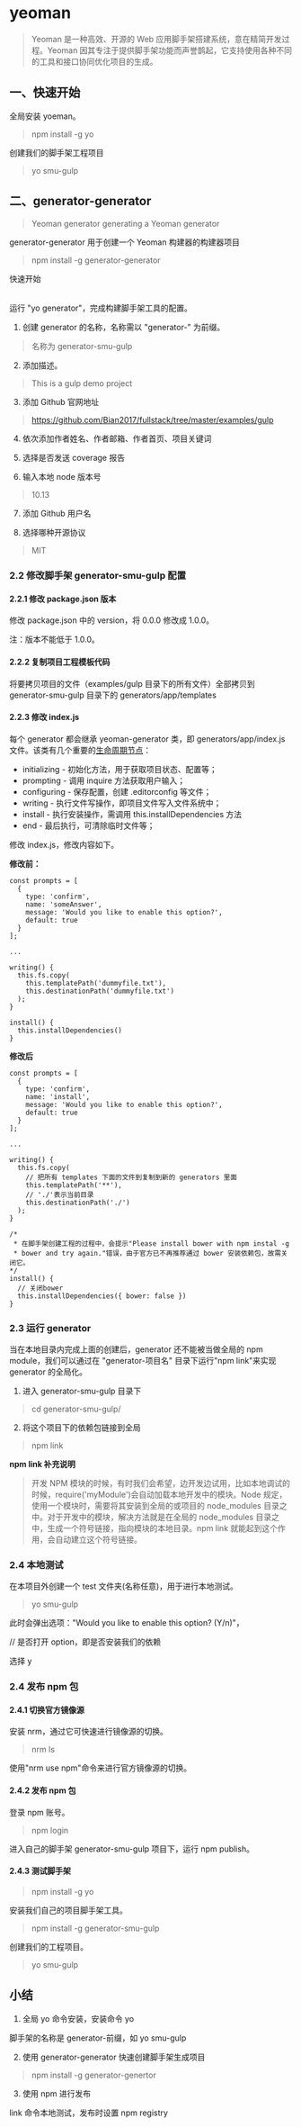 # yeoman

> Yeoman 是一种高效、开源的 Web 应用脚手架搭建系统，意在精简开发过程。Yeoman 因其专注于提供脚手架功能而声誉鹊起，它支持使用各种不同的工具和接口协同优化项目的生成。

## 一、快速开始

全局安装 yoeman。

> npm install -g yo

创建我们的脚手架工程项目

> yo smu-gulp

## 二、generator-generator

> Yeoman generator generating a Yeoman generator

generator-generator 用于创建一个 Yeoman 构建器的构建器项目

> npm install -g generator-generator

快速开始

######

运行 "yo generator"，完成构建脚手架工具的配置。

1. 创建 generator 的名称，名称需以 "generator-" 为前缀。

> 名称为 generator-smu-gulp

2. 添加描述。

> This is a gulp demo project

3. 添加 Github 官网地址

> https://github.com/Bian2017/fullstack/tree/master/examples/gulp

4. 依次添加作者姓名、作者邮箱、作者首页、项目关键词

5. 选择是否发送 coverage 报告

6. 输入本地 node 版本号

> 10.13

7. 添加 Github 用户名

8. 选择哪种开源协议

> MIT

### 2.2 修改脚手架 generator-smu-gulp 配置

#### 2.2.1 修改 package.json 版本

修改 package.json 中的 version，将 0.0.0 修改成 1.0.0。

注：版本不能低于 1.0.0。

#### 2.2.2 复制项目工程模板代码

将要拷贝项目的文件（examples/gulp 目录下的所有文件）全部拷贝到 generator-smu-gulp 目录下的 generators/app/templates

#### 2.2.3 修改 index.js

每个 generator 都会继承 yeoman-generator 类，即 generators/app/index.js 文件。该类有几个重要的[生命周期节点](https://yeoman.io/authoring/running-context.html)：

- initializing - 初始化方法，用于获取项目状态、配置等；
- prompting - 调用 inquire 方法获取用户输入；
- configuring - 保存配置，创建 .editorconfig 等文件；
- writing - 执行文件写操作，即项目文件写入文件系统中；
- install - 执行安装操作，需调用 this.installDependencies 方法
- end - 最后执行，可清除临时文件等；

修改 index.js，修改内容如下。

**修改前：**

```JS
const prompts = [
  {
    type: 'confirm',
    name: 'someAnswer',
    message: 'Would you like to enable this option?',
    default: true
  }
];

...

writing() {
  this.fs.copy(
    this.templatePath('dummyfile.txt'),
    this.destinationPath('dummyfile.txt')
  );
}

install() {
  this.installDependencies()
}
```

**修改后**

```JS
const prompts = [
  {
    type: 'confirm',
    name: 'install',
    message: 'Would you like to enable this option?',
    default: true
  }
];

...

writing() {
  this.fs.copy(
    // 把所有 templates 下面的文件到复制到新的 generators 里面
    this.templatePath('**'),
    // './'表示当前目录
    this.destinationPath('./')
  );
}

/*
 * 在脚手架创建工程的过程中，会提示"Please install bower with npm instal -g
 * bower and try again."错误，由于官方已不再推荐通过 bower 安装依赖包，故需关闭它。
*/
install() {
  // 关闭bower
  this.installDependencies({ bower: false })
}
```

### 2.3 运行 generator

当在本地目录内完成上面的创建后，generator 还不能被当做全局的 npm module，我们可以通过在 "generator-项目名" 目录下运行"npm link"来实现 generator 的全局化。

1. 进入 generator-smu-gulp 目录下

> cd generator-smu-gulp/

2. 将这个项目下的依赖包链接到全局

> npm link

**npm link 补充说明**

> 开发 NPM 模块的时候，有时我们会希望，边开发边试用，比如本地调试的时候，require('myModule')会自动加载本地开发中的模块。Node 规定，使用一个模块时，需要将其安装到全局的或项目的 node_modules 目录之中。对于开发中的模块，解决方法就是在全局的 node_modules 目录之中，生成一个符号链接，指向模块的本地目录。npm link 就能起到这个作用，会自动建立这个符号链接。

### 2.4 本地测试

在本项目外创建一个 test 文件夹(名称任意)，用于进行本地测试。

> yo smu-gulp

此时会弹出选项："Would you like to enable this option? (Y/n)"，

// 是否打开 option，即是否安装我们的依赖

选择 y

### 2.4 发布 npm 包

#### 2.4.1 切换官方镜像源

安装 nrm，通过它可快速进行镜像源的切换。

> nrm ls

使用"nrm use npm"命令来进行官方镜像源的切换。

#### 2.4.2 发布 npm 包

登录 npm 账号。

> npm login

进入自己的脚手架 generator-smu-gulp 项目下，运行 npm publish。

#### 2.4.3 测试脚手架

> npm install -g yo

安装我们自己的项目脚手架工具。

> npm install -g generator-smu-gulp

创建我们的工程项目。

> yo smu-gulp

## 小结

1. 全局 yo 命令安装，安装命令 yo <package>

脚手架的名称是 generator-前缀，如 yo smu-gulp

2. 使用 generator-generator 快速创建脚手架生成项目

> npm install -g generator-genertor

3. 使用 npm 进行发布

link 命令本地测试，发布时设置 npm registry
